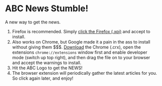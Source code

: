 # ABC News Stumble!
A new way to get the news.

1. Firefox is recommended. Simply [click the Firefox (.xpi)](https://github.com/phocks/abc-stumble/releases/download/1.0.3/abc_stumble-1.0.3-an+fx.xpi) and accept to install.
2. Also works on Chrome, but Google made it a pain in the ass to install without giving them $$$. [Download](https://github.com/phocks/abc-stumble/releases) the Chrome (.crx), open the extensions `chrome://extensions` window first and enable developer mode (switch up top right), and then drag the file on to your browser and accept the warnings to install.
3. Hit the ABC Logo to get the NEWS!
4. The browser extension will periodically gather the latest articles for you. So click again later, and enjoy!
